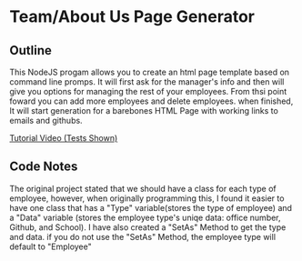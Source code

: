 # Team/About Us Page Generator

## Outline

This NodeJS progam allows you to create an html page template based on command line promps. It will first ask for the manager's info and then will give you options for managing the rest of your employees. From thsi point foward you can add more employees and delete employees. when finished, It will start generation for a barebones HTML Page with working links to emails and githubs.

[Tutorial Video (Tests Shown)]()


## Code Notes

The original project stated that we should have a class for each type of employee, however, when originally programming this, I found it easier to have one class that has a "Type" variable(stores the type of employee) and a "Data" variable (stores the employee type's uniqe data: office number, Github, and School). I have also created a "SetAs" Method to get the type and data. if you do not use the "SetAs" Method, the employee type will default to "Employee"